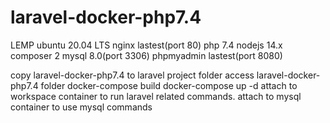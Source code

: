 # laravel-docker-php7.4
LEMP ubuntu 20.04 LTS
nginx lastest(port 80)
php 7.4
nodejs 14.x
composer 2
mysql 8.0(port 3306)
phpmyadmin lastest(port 8080)

copy laravel-docker-php7.4 to laravel project folder
access laravel-docker-php7.4 folder
docker-compose build
docker-compose up -d
attach to workspace container to run laravel related commands.
attach to mysql container to use mysql commands
